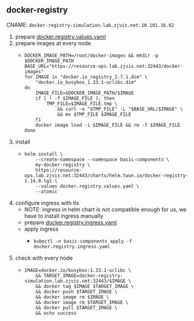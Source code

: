 ## docker-registry
CNAME: `docker-registry-simulation.lab.zjvis.net`: `10.101.16.62`

1. prepare [docker.registry.values.yaml](resources/docker.registry.values.yaml.md)
2. prepare images at every node
    * ```shell
      DOCKER_IMAGE_PATH=/root/docker-images && mkdir -p $DOCKER_IMAGE_PATH
      BASE_URL="https://resource-ops.lab.zjvis.net:32443/docker-images"
      for IMAGE in "docker.io_registry_2.7.1.dim" \
          "docker.io_busybox_1.33.1-uclibc.dim"
      do
          IMAGE_FILE=$DOCKER_IMAGE_PATH/$IMAGE
          if [ ! -f $IMAGE_FILE ]; then
              TMP_FILE=$IMAGE_FILE.tmp \
                  && curl -o "$TMP_FILE" -L "$BASE_URL/$IMAGE" \
                  && mv $TMP_FILE $IMAGE_FILE
          fi
          docker image load -i $IMAGE_FILE && rm -f $IMAGE_FILE
      done
      ```
3. install
    * ```shell
      helm install \
          --create-namespace --namespace basic-components \
          my-docker-registry \
          https://resource-ops.lab.zjvis.net:32443/charts/helm.twun.io/docker-registry-1.14.0.tgz \
          --values docker.registry.values.yaml \
          --atomic
      ```
4. configure ingress with tls
    * NOTE: ingress in helm chart is not compatible enough for us, we have to install ingress manually
    * prepare [docker.registry.ingress.yaml](resources/docker.registry.ingress.yaml.md)
    * apply ingress
        + ```shell
          kubectl -n basic-components apply -f docker.registry.ingress.yaml
          ```
5. check with every node
    * ```shell
      IMAGE=docker.io/busybox:1.33.1-uclibc \
          && TARGET_IMAGE=docker-registry-simulation.lab.zjvis.net:32443/$IMAGE \
          && docker tag $IMAGE $TARGET_IMAGE \
          && docker push $TARGET_IMAGE \
          && docker image rm $IMAGE \
          && docker image rm $TARGET_IMAGE \
          && docker pull $TARGET_IMAGE \
          && echo success
      ```
